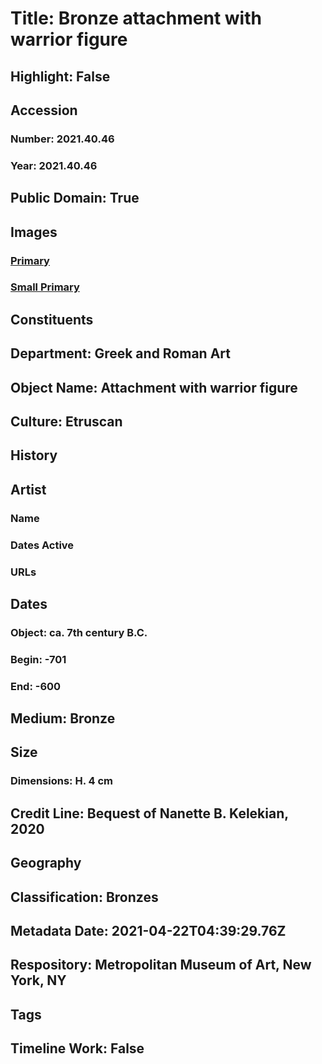 # Title: Bronze attachment with warrior figure
## Highlight: False
## Accession
### Number: 2021.40.46
### Year: 2021.40.46
## Public Domain: True
## Images
### [Primary](https://images.metmuseum.org/CRDImages/gr/original/kn248.jpg)
### [Small Primary](https://images.metmuseum.org/CRDImages/gr/web-large/kn248.jpg)
## Constituents
## Department: Greek and Roman Art
## Object Name: Attachment with warrior figure
## Culture: Etruscan
## History
## Artist
### Name
### Dates Active
### URLs
## Dates
### Object: ca. 7th century B.C.
### Begin: -701
### End: -600
## Medium: Bronze
## Size
### Dimensions: H. 4 cm
## Credit Line: Bequest of Nanette B. Kelekian, 2020
## Geography
## Classification: Bronzes
## Metadata Date: 2021-04-22T04:39:29.76Z
## Respository: Metropolitan Museum of Art, New York, NY
## Tags
## Timeline Work: False